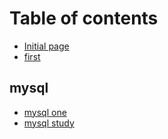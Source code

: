 # Table of contents

* [Initial page](README.md)
* [first](first.md)

## mysql

* [mysql one](mysql/mysql-one.md)
* [mysql study](mysql/mysql-study.md)

